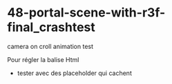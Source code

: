 # 48-portal-scene-with-r3f-final_crashtest
camera on croll animation test


Pour régler la balise Html
  - tester avec des placeholder qui cachent
